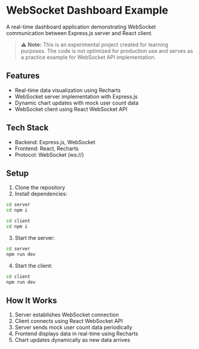 # WebSocket Dashboard Example

A real-time dashboard application demonstrating WebSocket communication between Express.js server and React client.

> ⚠️ **Note:** This is an experimental project created for learning purposes. The code is not optimized for production use and serves as a practice example for WebSocket API implementation.

## Features

- Real-time data visualization using Recharts
- WebSocket server implementation with Express.js
- Dynamic chart updates with mock user count data
- WebSocket client using React WebSocket API

## Tech Stack

- Backend: Express.js, WebSocket
- Frontend: React, Recharts
- Protocol: WebSocket (ws://)

## Setup

1. Clone the repository
2. Install dependencies:

```bash
cd server
cd npm i
```

```bash
cd client
cd npm i
```

3. Start the server:

```bash
cd server
npm run dev
```

4. Start the client:

```bash
cd client
npm run dev
```

## How It Works

1. Server establishes WebSocket connection
2. Client connects using React WebSocket API
3. Server sends mock user count data periodically
4. Frontend displays data in real-time using Recharts
5. Chart updates dynamically as new data arrives
